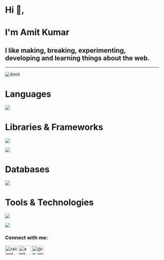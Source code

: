 <h1 align="left">Hi 👋,</h1>
<h1>I'm Amit Kumar</h1>
  
<h2>I like making, breaking, experimenting, developing and learning things about the web.</h2>


---------------------------------------------------------------------------------------------------------------------------------------------------------------------------------------------------------------------


<p align="left"> <img src="https://komarev.com/ghpvc/?username=4miit&label=Profile%20views&color=0e75b6&style=flat" alt="4miit" /> </p>

# Languages
<p align="left">
  <a href="https://skillicons.dev">
    <img src="https://skillicons.dev/icons?i=javascript,typescript" />
  </a>
</p>

# Libraries & Frameworks 
<p align="left">
  <a href="https://skillicons.dev">
    <img src="https://skillicons.dev/icons?i=react,express,next,tailwind" />
  </a>
</p>
<p align="left">
  <a href="https://skillicons.dev">
    <img src="https://skillicons.dev/icons?i=bootstrap" />
  </a>
</p>

# Databases
<p align="left">
  <a href="https://skillicons.dev">
    <img src="https://skillicons.dev/icons?i=mysql,mongodb,prisma" />
  </a>
</p>

# Tools & Technologies
<p align="left">
  <a href="https://skillicons.dev">
    <img src="https://skillicons.dev/icons?i=nodejs,git,docker,vercel" />
  </a>
</p>
<p align="left">
  <a href="https://skillicons.dev">
    <img src="https://skillicons.dev/icons?i=aws,kubernetes" />
  </a>
</p>



<h3 align="left">Connect with me:</h3>
<p align="left">
<a href="https://twitter.com/raiiamt" target="blank"><img align="center" src="https://raw.githubusercontent.com/rahuldkjain/github-profile-readme-generator/master/src/images/icons/Social/twitter.svg" alt="raiiamt" height="30" width="40" /></a>
<a href="https://linkedin.com/in/amit kumar" target="blank"><img align="center" src="https://raw.githubusercontent.com/rahuldkjain/github-profile-readme-generator/master/src/images/icons/Social/linked-in-alt.svg" alt="amit kumar" height="30" width="40" /></a>
<a href="https://instagram.com/@ig_amitrai" target="blank"><img align="center" src="https://raw.githubusercontent.com/rahuldkjain/github-profile-readme-generator/master/src/images/icons/Social/instagram.svg" alt="@ig_amitrai" height="30" width="40" /></a>
</p>



